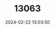 ---
title: "13063"
category: "Melanotaenia herbertaxelrodi"
draft: false
date: 2024-02-22 13:03:50
languages:
  English: ["Lake Tebera Rainbowfish"]
---